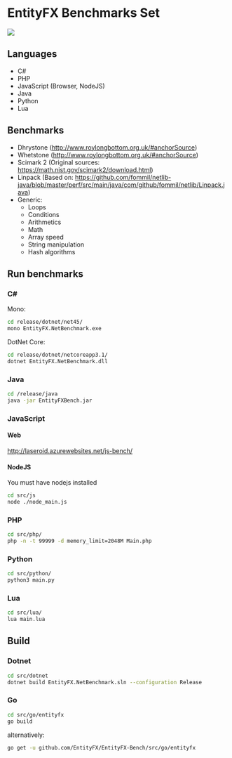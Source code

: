 # EntityFX Benchmarks Set

![](https://repository-images.githubusercontent.com/294349875/7e366c80-2123-11eb-9279-0c805e037106)

## Languages

* C#
* PHP
* JavaScript (Browser, NodeJS)
* Java
* Python
* Lua

## Benchmarks

* Dhrystone (http://www.roylongbottom.org.uk/#anchorSource)
* Whetstone (http://www.roylongbottom.org.uk/#anchorSource)
* Scimark 2 (Original sources: https://math.nist.gov/scimark2/download.html)
* Linpack (Based on: https://github.com/fommil/netlib-java/blob/master/perf/src/main/java/com/github/fommil/netlib/Linpack.java)
* Generic:
  * Loops
  * Conditions
  * Arithmetics
  * Math
  * Array speed
  * String manipulation
  * Hash algorithms
 
## Run benchmarks

### C#

Mono:

```sh
cd release/dotnet/net45/
mono EntityFX.NetBenchmark.exe
```

DotNet Core:

```sh
cd release/dotnet/netcoreapp3.1/
dotnet EntityFX.NetBenchmark.dll
```

### Java

```sh
cd /release/java
java -jar EntityFXBench.jar
```

### JavaScript

#### Web

http://laseroid.azurewebsites.net/js-bench/

#### NodeJS

You must have nodejs installed

```sh
cd src/js
node ./node_main.js
```

### PHP

```sh
cd src/php/
php -n -t 99999 -d memory_limit=2048M Main.php
```

### Python

```sh
cd src/python/
python3 main.py
```

### Lua

```sh
cd src/lua/
lua main.lua
```

## Build

### Dotnet
```sh
cd src/dotnet
dotnet build EntityFX.NetBenchmark.sln --configuration Release
```

### Go
```sh
cd src/go/entityfx
go build
```

alternatively:
```sh
go get -u github.com/EntityFX/EntityFX-Bench/src/go/entityfx
```

